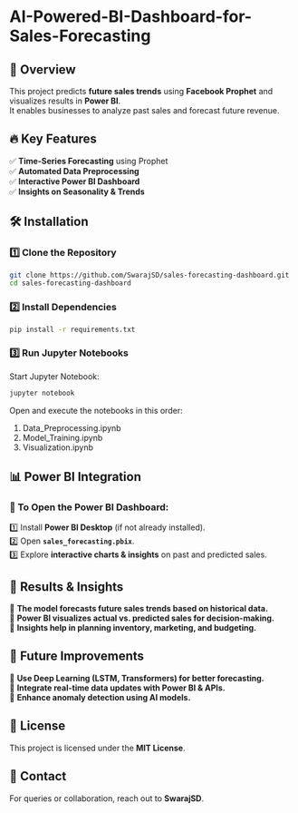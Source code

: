 ﻿# AI-Powered-BI-Dashboard-for-Sales-Forecasting

## 🚀 Overview

This project predicts **future sales trends** using **Facebook Prophet** and visualizes results in **Power BI**.  
It enables businesses to analyze past sales and forecast future revenue.

## 🔥 Key Features

✅ **Time-Series Forecasting** using Prophet  
✅ **Automated Data Preprocessing**  
✅ **Interactive Power BI Dashboard**  
✅ **Insights on Seasonality & Trends**

## 🛠 Installation

### 1️⃣ Clone the Repository

```bash
git clone https://github.com/SwarajSD/sales-forecasting-dashboard.git
cd sales-forecasting-dashboard
```

### 2️⃣ Install Dependencies

```bash
pip install -r requirements.txt
```

### 3️⃣ Run Jupyter Notebooks

Start Jupyter Notebook:

```bash
jupyter notebook
```

Open and execute the notebooks in this order:

1. Data_Preprocessing.ipynb
2. Model_Training.ipynb
3. Visualization.ipynb

## 📊 Power BI Integration

### 🔹 To Open the Power BI Dashboard:

1️⃣ Install **Power BI Desktop** (if not already installed).  
2️⃣ Open **`sales_forecasting.pbix`**.  
3️⃣ Explore **interactive charts & insights** on past and predicted sales.

## 📌 Results & Insights

🔹 **The model forecasts future sales trends based on historical data.**  
🔹 **Power BI visualizes actual vs. predicted sales for decision-making.**  
🔹 **Insights help in planning inventory, marketing, and budgeting.**

## 🤖 Future Improvements

🔹 **Use Deep Learning (LSTM, Transformers) for better forecasting.**  
🔹 **Integrate real-time data updates with Power BI & APIs.**  
🔹 **Enhance anomaly detection using AI models.**

## 📜 License

This project is licensed under the **MIT License**.

## 📧 Contact

For queries or collaboration, reach out to **SwarajSD**.
